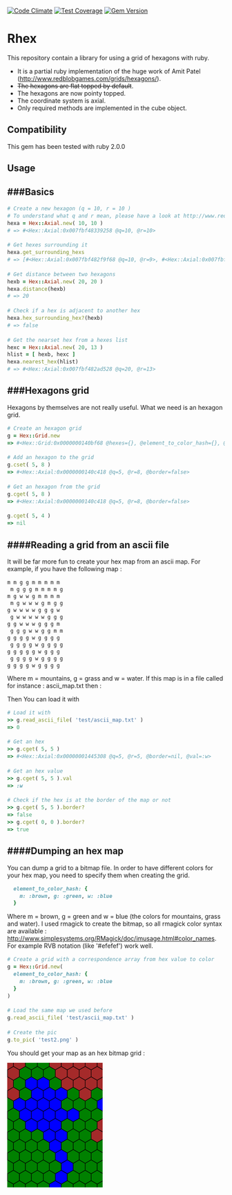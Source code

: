 [![Code Climate](https://codeclimate.com/github/czuger/rhex/badges/gpa.svg)](https://codeclimate.com/github/czuger/rhex)
[![Test Coverage](https://codeclimate.com/github/czuger/rhex/badges/coverage.svg)](https://codeclimate.com/github/czuger/rhex/coverage)
[![Gem Version](https://badge.fury.io/rb/rhex.svg)](https://badge.fury.io/rb/rhex)

# Rhex
This repository contain a library for using a grid of hexagons with ruby.

* It is a partial ruby implementation of the huge work of Amit Patel (http://www.redblobgames.com/grids/hexagons/).
* ~~The hexagons are flat topped by default~~.
* The hexagons are now pointy topped.
* The coordinate system is axial.
* Only required methods are implemented in the cube object.

## Compatibility

This gem has been tested with ruby 2.0.0

## Usage

###Basics
------

```ruby
# Create a new hexagon (q = 10, r = 10 )
# To understand what q and r mean, please have a look at http://www.redblobgames.com/grids/hexagons/#coordinates
hexa = Hex::Axial.new( 10, 10 )
# => #<Hex::Axial:0x007fbf48339258 @q=10, @r=10>

# Get hexes surrounding it
hexa.get_surrounding_hexs
# => [#<Hex::Axial:0x007fbf482f9f68 @q=10, @r=9>, #<Hex::Axial:0x007fbf482f9f40 @q=11, @r=9>, ... ]

# Get distance between two hexagons
hexb = Hex::Axial.new( 20, 20 )
hexa.distance(hexb)
# => 20

# Check if a hex is adjacent to another hex
hexa.hex_surrounding_hex?(hexb)
# => false

# Get the nearset hex from a hexes list
hexc = Hex::Axial.new( 20, 13 )
hlist = [ hexb, hexc ]
hexa.nearest_hex(hlist)
# => #<Hex::Axial:0x007fbf482ad528 @q=20, @r=13>
```

###Hexagons grid
------

Hexagons by themselves are not really useful. What we need is an hexagon grid.

```ruby
# Create an hexagon grid
g = Hex::Grid.new
=> #<Hex::Grid:0x0000000140bf68 @hexes={}, @element_to_color_hash={}, @hex_ray=16, @hex_height=32.0, @hex_width=27.712812921102035, @half_width=13.856406460551018, @quarter_height=8.0>

# Add an hexagon to the grid
g.cset( 5, 8 )
=> #<Hex::Axial:0x0000000140c418 @q=5, @r=8, @border=false>

# Get an hexagon from the grid
g.cget( 5, 8 )
=> #<Hex::Axial:0x0000000140c418 @q=5, @r=8, @border=false>

g.cget( 5, 4 )
=> nil
```

####Reading a grid from an ascii file
------

It will be far more fun to create your hex map from an ascii map. For example, if you have the following map : 

```
m m g g m m m m m
 m g g g m m m m g
m g w w g m m m m
 m g w w w g m g g
g w w w w g g g w
 g w w w w w g g g
g g w w w g g g m
 g g g w w g g m m
g g g g w g g g g
 g g g g w g g g g
g g g g g w g g g
 g g g g w g g g g
g g g g w g g g g
```

Where m = mountains, g = grass and w = water. If this map is in a file called for instance : ascii_map.txt then : 

Then You can load it with 
```ruby
# Load it with 
>> g.read_ascii_file( 'test/ascii_map.txt' )
=> 0

# Get an hex 
>> g.cget( 5, 5 )
=> #<Hex::Axial:0x00000001445308 @q=5, @r=5, @border=nil, @val=:w>

# Get an hex value
>> g.cget( 5, 5 ).val
=> :w

# Check if the hex is at the border of the map or not 
>> g.cget( 5, 5 ).border?
=> false
>> g.cget( 0, 0 ).border?
=> true
```

####Dumping an hex map
------

You can dump a grid to a bitmap file. In order to have different colors for your hex map, you need to specify them when creating the grid.
```ruby
  element_to_color_hash: {
    m: :brown, g: :green, w: :blue
  }
```
Where m = brown, g = green and w = blue (the colors for mountains, grass and water). 
I used rmagick to create the bitmap, so all rmagick color syntax are available : http://www.simplesystems.org/RMagick/doc/imusage.html#color_names.
For example RVB notation (like '#efefef') work well.

```ruby
# Create a grid with a correspondence array from hex value to color
g = Hex::Grid.new(
  element_to_color_hash: {
    m: :brown, g: :green, w: :blue
  }
)

# Load the same map we used before
g.read_ascii_file( 'test/ascii_map.txt' )

# Create the pic
g.to_pic( 'test2.png' )
```

You should get your map as an hex bitmap grid : 

![test picture](/images/test2.png)
